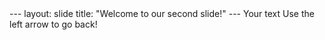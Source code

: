 <html>
 <head>
  <title> Test </title>
 </head>
 <body>
 ---
 layout: slide
 title: "Welcome to our second slide!"
 ---
 Your text
 Use the left arrow to go back!
 </body>
</html>
